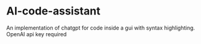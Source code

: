 # AI-code-assistant
An implementation of chatgpt for code inside a gui with syntax highlighting. OpenAI api key required
